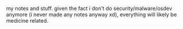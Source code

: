 my notes and stuff. given the fact i don't do security/malware/osdev anymore (i
never made any notes anyway xd), everything will likely be medicine related.
